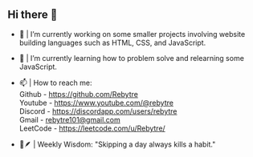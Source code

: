 ## Hi there 👋

- 🔭 | I’m currently working on some smaller projects involving website building languages such as HTML, CSS, and JavaScript.
  
- 🌱 | I’m currently learning how to problem solve and relearning some JavaScript.
  
- 📫 | How to reach me:<br />
    Github - https://github.com/Rebytre<br />
    Youtube - https://www.youtube.com/@rebytre<br />
    Discord - https://discordapp.com/users/rebytre<br />
    Gmail - rebytre101@gmail.com<br />
    LeetCode - https://leetcode.com/u/Rebytre/
  
- 📜🪶 | Weekly Wisdom: "Skipping a day always kills a habit."
